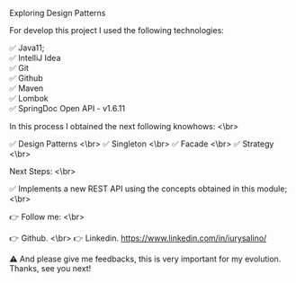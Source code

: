 Exploring Design Patterns


For develop this project I used the following technologies: </br>

✅ Java11; </br>
✅ IntelliJ Idea  </br>
✅ Git  </br>
✅ Github  </br>
✅ Maven  </br>
✅ Lombok  </br>
✅ SpringDoc Open API - v1.6.11  </br>

In this process I obtained the next following knowhows: <\br>

✅ Design Patterns <\br>
✅ Singleton <\br>
✅ Facade <\br>
✅ Strategy <\br>

Next Steps: <\br>

✅ Implements a new REST API using the concepts obtained in this module; <\br>

👉 Follow me: <\br>

👉 Github. <\br>
👉 Linkedin. https://www.linkedin.com/in/iurysalino/


⚠ And please give me feedbacks, this is very important for my evolution.
Thanks, see you next!
